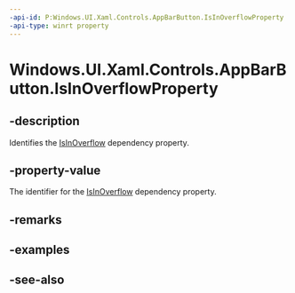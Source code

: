 ```yaml
---
-api-id: P:Windows.UI.Xaml.Controls.AppBarButton.IsInOverflowProperty
-api-type: winrt property
---
```


<!-- Property syntax
public Windows.UI.Xaml.DependencyProperty IsInOverflowProperty { get; }
-->

# Windows.UI.Xaml.Controls.AppBarButton.IsInOverflowProperty

## -description
Identifies the [IsInOverflow](appbarbutton_isinoverflow.md) dependency property.



## -property-value
The identifier for the [IsInOverflow](appbarbutton_isinoverflow.md) dependency property.

## -remarks

## -examples

## -see-also
